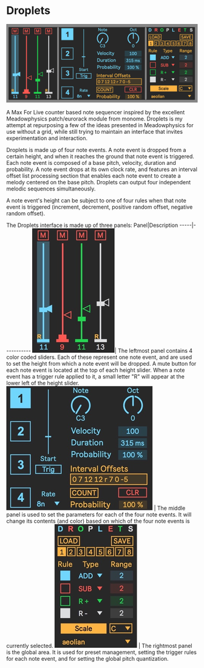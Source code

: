 # Droplets

![Droplets Image](img/Droplets.jpg)

A Max For Live counter based note sequencer inspired by the excellent Meadowphysics patch/eurorack module from monome. Droplets is my attempt at repurposing a few of the ideas presented in Meadowphysics for use without a grid, while still trying to maintain an interface that invites experimentation and interaction.

Droplets is made up of four note events. A note event is dropped from a certain height, and when it reaches the ground that note event is triggered. Each note event is composed of a base pitch, velocity, duration and probability. A note event drops at its own clock rate, and features an interval offset list processing section that enables each note event to create a melody centered on the base pitch. Droplets can output four independent melodic sequences simultaneously. 

A note event's height can be subject to one of four rules when that note event is triggered (increment, decrement, positive random offset, negative random offset).


The Droplets interface is made up of three panels:
Panel|Description
-----|-----------
![Droplets Image](img/left.jpg)| The leftmost panel contains 4 color coded sliders. Each of these represent one note event, and are used to set the height from which a note event will be dropped. A mute button for each note event is located at the top of each height slider. When a note event has a trigger rule applied to it, a small letter "R" will appear at the lower left of the height slider.
![Droplets Image](img/middle.jpg) | The middle panel is used to set the parameters for each of the four note events. It will change its contents (and color) based on which of the four note events is currently selected.
![Droplets Image](img/right.jpg) | The rightmost panel is the global area. It is used for preset management, setting the trigger rules for each note event, and for setting the global pitch quantization.
